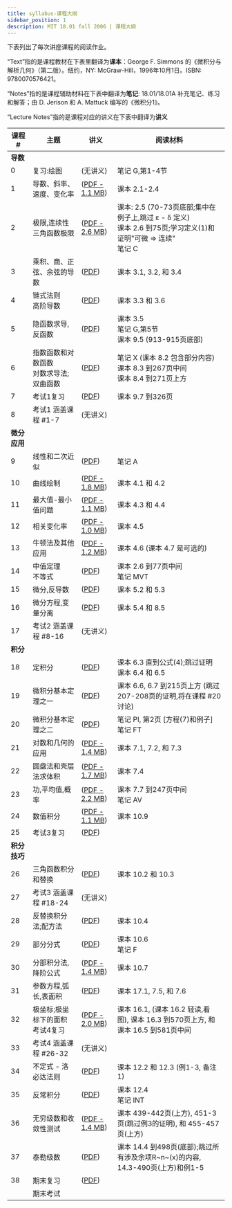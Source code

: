 ```yaml
---
title: syllabus-课程大纲
sidebar_position: 1
description: MIT 18.01 fall 2006 | 课程大纲 
---
```



下表列出了每次讲座课程的阅读作业。

“Text”指的是课程教材在下表里翻译为**课本**：George F. Simmons 的《微积分与解析几何》（第二版）。纽约，NY: McGraw-Hill，1996年10月1日。ISBN: 9780070576421。

“Notes”指的是课程辅助材料在下表中翻译为**笔记**: 18.01/18.01A 补充笔记、练习和解答；由 D. Jerison 和 A. Mattuck 编写的《微积分1》。

“Lecture Notes”指的是课程对应的讲义在下表中翻译为**讲义**

| 课程 # | 主题 | 讲义 | 阅读材料 |
|--------|------|------|----------|
| **导数** |    |      |          |
| 0 | 复习:绘图 | (无讲义) | 笔记 G,第1-4节 |
| 1 | 导数、斜率、速度、变化率 | ([PDF - 1.1 MB](https://www.test.com/courses/18-01-single-variable-calculus-fall-2006/resources/lec1/)) | 课本 2.1-2.4 |
| 2 | 极限,连续性<br/>三角函数极限 | ([PDF - 2.6 MB](https://www.test.com/courses/18-01-single-variable-calculus-fall-2006/resources/lec2/)) | 课本: 2.5 (70-73页底部;集中在例子上,跳过 ε - δ 定义)<br/>课本 2.6 到75页;学习定义(1)和证明"可微 => 连续"<br/>笔记 C |
| 3 | 乘积、商、正弦、余弦的导数 | ([PDF](https://www.test.com/courses/18-01-single-variable-calculus-fall-2006/resources/lec3/)) | 课本 3.1, 3.2, 和 3.4 |
| 4 | 链式法则<br/>高阶导数 | ([PDF](https://www.test.com/courses/18-01-single-variable-calculus-fall-2006/resources/lec4/)) | 课本 3.3 和 3.6 |
| 5 | 隐函数求导,反函数 | ([PDF](https://www.test.com/courses/18-01-single-variable-calculus-fall-2006/resources/lec5/)) | 课本 3.5<br/>笔记 G,第5节<br/>课本 9.5 (913-915页底部) |
| 6 | 指数函数和对数函数<br/>对数求导法;双曲函数 | ([PDF](https://www.test.com/courses/18-01-single-variable-calculus-fall-2006/resources/lec6/)) | 笔记 X (课本 8.2 包含部分内容)<br/>课本 8.3 到267页中间<br/>课本 8.4 到271页上方 |
| 7 | 考试1复习 | ([PDF](https://www.test.com/courses/18-01-single-variable-calculus-fall-2006/resources/lec7/)) | 课本 9.7 到326页 |
| 8 | 考试1 涵盖课程 #1-7 | (无讲义) |  |
| **微分应用** |    |      |          |
| 9 | 线性和二次近似 | ([PDF](https://www.test.com/courses/18-01-single-variable-calculus-fall-2006/resources/lec9/)) | 笔记 A |
| 10 | 曲线绘制 | ([PDF - 1.8 MB](https://www.test.com/courses/18-01-single-variable-calculus-fall-2006/resources/lec10/)) | 课本 4.1 和 4.2 |
| 11 | 最大值-最小值问题 | ([PDF - 1.1 MB](https://www.test.com/courses/18-01-single-variable-calculus-fall-2006/resources/lec11/)) | 课本 4.3 和 4.4 |
| 12 | 相关变化率 | ([PDF - 1.0 MB](https://www.test.com/courses/18-01-single-variable-calculus-fall-2006/resources/lec12/)) | 课本 4.5 |
| 13 | 牛顿法及其他应用 | ([PDF - 1.2 MB](https://www.test.com/courses/18-01-single-variable-calculus-fall-2006/resources/lec13/)) | 课本 4.6 (课本 4.7 是可选的) |
| 14 | 中值定理<br/>不等式 | ([PDF](https://www.test.com/courses/18-01-single-variable-calculus-fall-2006/resources/lec14/)) | 课本 2.6 到77页中间<br/>笔记 MVT |
| 15 | 微分,反导数 | ([PDF](https://www.test.com/courses/18-01-single-variable-calculus-fall-2006/resources/lec15/)) | 课本 5.2 和 5.3 |
| 16 | 微分方程,变量分离 | ([PDF](https://www.test.com/courses/18-01-single-variable-calculus-fall-2006/resources/lec16/)) | 课本 5.4 和 8.5 |
| 17 | 考试2 涵盖课程 #8-16 | (无讲义) |  |
| **积分** |    |      |          |
| 18 | 定积分 | ([PDF](https://www.test.com/courses/18-01-single-variable-calculus-fall-2006/resources/lec18/)) | 课本 6.3 直到公式(4);跳过证明<br/>课本 6.4 和 6.5 |
| 19 | 微积分基本定理之一 | ([PDF](https://www.test.com/courses/18-01-single-variable-calculus-fall-2006/resources/lec19/)) | 课本 6.6, 6.7 到215页上方 (跳过207-208页的证明,将在课程 #20 讨论) |
| 20 | 微积分基本定理之二 | ([PDF](https://www.test.com/courses/18-01-single-variable-calculus-fall-2006/resources/lec20/)) | 笔记 PI, 第2页 [方程(7)和例子]<br/>笔记 FT |
| 21 | 对数和几何的应用 | ([PDF - 1.4 MB](https://www.test.com/courses/18-01-single-variable-calculus-fall-2006/resources/lec21/)) | 课本 7.1, 7.2, 和 7.3 |
| 22 | 圆盘法和壳层法求体积 | ([PDF - 1.7 MB](https://www.test.com/courses/18-01-single-variable-calculus-fall-2006/resources/lec22/)) | 课本 7.4 |
| 23 | 功,平均值,概率 | ([PDF - 2.2 MB](https://www.test.com/courses/18-01-single-variable-calculus-fall-2006/resources/lec23/)) | 课本 7.7 到247页中间<br/>笔记 AV |
| 24 | 数值积分 | ([PDF - 1.1 MB](https://www.test.com/courses/18-01-single-variable-calculus-fall-2006/resources/lec24/)) | 课本 10.9 |
| 25 | 考试3复习 | ([PDF](https://www.test.com/courses/18-01-single-variable-calculus-fall-2006/resources/lec25/)) |  |
| **积分技巧** |    |      |          |
| 26 | 三角函数积分和替换 | ([PDF](https://www.test.com/courses/18-01-single-variable-calculus-fall-2006/resources/lec26/)) | 课本 10.2 和 10.3 |
| 27 | 考试3 涵盖课程 #18-24 | (无讲义) |  |
| 28 | 反替换积分法;配方法 | ([PDF](https://www.test.com/courses/18-01-single-variable-calculus-fall-2006/resources/lec28/)) | 课本 10.4 |
| 29 | 部分分式 | ([PDF](https://www.test.com/courses/18-01-single-variable-calculus-fall-2006/resources/lec29/)) | 课本 10.6<br/>笔记 F |
| 30 | 分部积分法,降阶公式 | ([PDF - 1.4 MB](https://www.test.com/courses/18-01-single-variable-calculus-fall-2006/resources/lec30/)) | 课本 10.7 |
| 31 | 参数方程,弧长,表面积 | ([PDF](https://www.test.com/courses/18-01-single-variable-calculus-fall-2006/resources/lec31/)) | 课本 17.1, 7.5, 和 7.6 |
| 32 | 极坐标;极坐标下的面积<br/>考试4复习 | ([PDF - 2.0 MB](https://www.test.com/courses/18-01-single-variable-calculus-fall-2006/resources/lec32/)) | 课本 16.1, (课本 16.2 轻读,看图), 课本 16.3 到570页上方, 和课本 16.5 到581页中间 |
| 33 | 考试4 涵盖课程 #26-32 | (无讲义) |  |
| 34 | 不定式 - 洛必达法则 | ([PDF](https://www.test.com/courses/18-01-single-variable-calculus-fall-2006/resources/lec34/)) | 课本 12.2 和 12.3 (例1-3, 备注1) |
| 35 | 反常积分 | ([PDF](https://www.test.com/courses/18-01-single-variable-calculus-fall-2006/resources/lec35/)) | 课本 12.4<br/>笔记 INT |
| 36 | 无穷级数和收敛性测试 | ([PDF - 1.4 MB](https://www.test.com/courses/18-01-single-variable-calculus-fall-2006/resources/lec36/)) | 课本 439-442页(上方), 451-3页(跳过例3的证明), 和 455-457页(上方) |
| 37 | 泰勒级数 | ([PDF](https://www.test.com/courses/18-01-single-variable-calculus-fall-2006/resources/lec37/)) | 课本 14.4 到498页(底部);跳过所有涉及余项R~n~(x)的内容, 14.3-490页(上方)和例1-5 |
| 38 | 期末复习 | ([PDF](https://www.test.com/courses/18-01-single-variable-calculus-fall-2006/resources/lec38/)) |  |
|  | 期末考试 |  |  |
